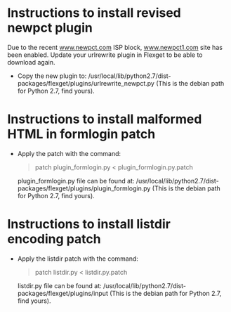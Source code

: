Instructions to install revised newpct plugin
=============================================
Due to the recent www.newpct.com ISP block, www.newpct1.com site has been enabled. Update your urlrewrite plugin in Flexget to be able to download again.

- Copy the new plugin to:
  /usr/local/lib/python2.7/dist-packages/flexget/plugins/urlrewrite_newpct.py
  (This is the debian path for Python 2.7, find yours).

Instructions to install malformed HTML in formlogin patch
=========================================================

- Apply the patch with the command:
  > patch plugin_formlogin.py < plugin_formlogin.py.patch

  plugin_formlogin.py file can be found at:
    /usr/local/lib/python2.7/dist-packages/flexget/plugins/plugin_formlogin.py
    (This is the debian path for Python 2.7, find yours).

Instructions to install listdir encoding patch
==============================================

- Apply the listdir patch with the command:
  > patch listdir.py < listdir.py.patch

  listdir.py file can be found at:
    /usr/local/lib/python2.7/dist-packages/flexget/plugins/input
    (This is the debian path for Python 2.7, find yours).

